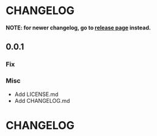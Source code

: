 
# CHANGELOG

**NOTE: for newer changelog, go to [release page](https://github.com/hereiam-solutionsr/prototype-frontend/releases) instead.**

## 0.0.1

### Fix


### Misc

- Add LICENSE.md
- Add CHANGELOG.md
# CHANGELOG
